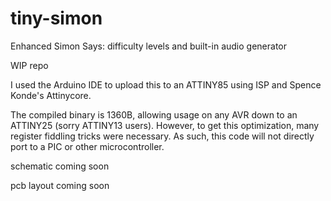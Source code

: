 # tiny-simon
Enhanced Simon Says: difficulty levels and built-in audio generator

WIP repo

I used the Arduino IDE to upload this to an ATTINY85 using ISP and
Spence Konde's Attinycore.

The compiled binary is 1360B, allowing usage on any AVR down to
an ATTINY25 (sorry ATTINY13 users). However, to get this optimization,
many register fiddling tricks were necessary. As such, this code will
not directly port to a PIC or other microcontroller.


schematic coming soon

pcb layout coming soon
